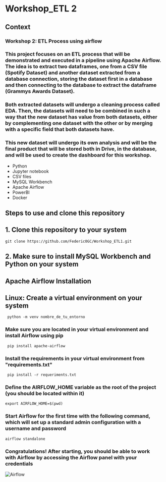 
# Workshop_ETL 2

## Context

### Workshop 2: ETL Process using airflow
### This project focuses on an ETL process that will be demonstrated and executed in a pipeline using Apache Airflow. The idea is to extract two dataframes, one from a CSV file (Spotify Dataset) and another dataset extracted from a database connection, storing the dataset first in a database and then connecting to the database to extract the dataframe (Grammys Awards Dataset).

### Both extracted datasets will undergo a cleaning process called EDA. Then, the datasets will need to be combined in such a way that the new dataset has value from both datasets, either by complementing one dataset with the other or by merging with a specific field that both datasets have.

### This new dataset will undergo its own analysis and will be the final product that will be stored both in Drive, in the database, and will be used to create the dashboard for this workshop.

- Python
- Jupyter notebook
- CSV files
- MySQL Workbench
- Apache Airflow
- PowerBI
- Docker


## Steps to use and clone this repository
## 1. Clone this repository to your system
```git clone https://github.com/Federic0GC/Workshop_ETL1.git```
## 2. Make sure to install MySQL Workbench and Python on your system
## Apache Airflow Installation
## Linux: Create a virtual environment on your system
``` python -m venv nombre_de_tu_entorno```
### Make sure you are located in your virtual environment and install Airflow using pip
``` pip install apache-airflow```
### Install the requirements in your virtual environment from "requirements.txt"
``` pip install -r requeriments.txt```
### Define the AIRFLOW_HOME variable as the root of the project (you should be located within it)
``` export AIRFLOW_HOME=$(pwd) ```
### Start Airflow for the first time with the following command, which will set up a standard admin configuration with a username and password
``` airflow standalone ```
### Congratulations! After starting, you should be able to work with Airflow by accessing the Airflow panel with your credentials
![Airflow](https://cdn.discordapp.com/attachments/1068002173448896532/1231704940196659342/df6a2048-549a-46f6-9d5e-8dff3da087f1.jpeg?ex=6637ed9d&is=6625789d&hm=87171ebfb229b8a7f18f4534a3006689f0e638cb6be1fb169407eac1aa7849c0&)





